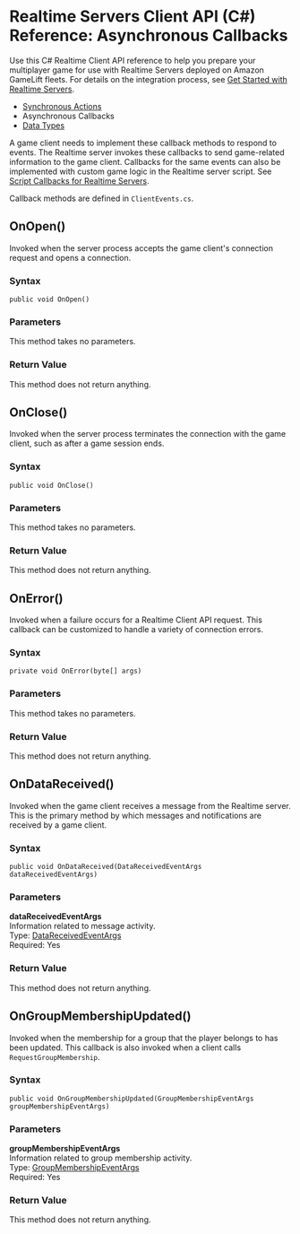 # Realtime Servers Client API \(C\#\) Reference: Asynchronous Callbacks<a name="realtime-sdk-csharp-ref-callbacks"></a>

Use this C\# Realtime Client API reference to help you prepare your multiplayer game for use with Realtime Servers deployed on Amazon GameLift fleets\. For details on the integration process, see [Get Started with Realtime Servers](realtime-plan.md)\.
+ [Synchronous Actions](realtime-sdk-csharp-ref-actions.md)
+ Asynchronous Callbacks
+ [Data Types](realtime-sdk-csharp-ref-datatypes.md)

A game client needs to implement these callback methods to respond to events\. The Realtime server invokes these callbacks to send game\-related information to the game client\. Callbacks for the same events can also be implemented with custom game logic in the Realtime server script\. See [Script Callbacks for Realtime Servers](realtime-script-callbacks.md)\.

Callback methods are defined in `ClientEvents.cs`\.

## OnOpen\(\)<a name="realtime-sdk-csharp-ref-callbacks-onopen"></a>

Invoked when the server process accepts the game client's connection request and opens a connection\.

### Syntax<a name="realtime-sdk-csharp-ref-callbacks-onopen-syntax"></a>

```
public void OnOpen()
```

### Parameters<a name="realtime-sdk-csharp-ref-callbacks-onopen-parameter"></a>

This method takes no parameters\.

### Return Value<a name="realtime-sdk-csharp-ref-callbacks-onopen-return"></a>

This method does not return anything\. 

## OnClose\(\)<a name="realtime-sdk-csharp-ref-callbacks-onclose"></a>

Invoked when the server process terminates the connection with the game client, such as after a game session ends\.

### Syntax<a name="realtime-sdk-csharp-ref-callbacks-onclose-syntax"></a>

```
public void OnClose()
```

### Parameters<a name="realtime-sdk-csharp-ref-callbacks-onclose-parameter"></a>

This method takes no parameters\.

### Return Value<a name="realtime-sdk-csharp-ref-callbacks-onclose-return"></a>

This method does not return anything\. 

## OnError\(\)<a name="realtime-sdk-csharp-ref-callbacks-onerror"></a>

Invoked when a failure occurs for a Realtime Client API request\. This callback can be customized to handle a variety of connection errors\.

### Syntax<a name="realtime-sdk-csharp-ref-callbacks-onerror-syntax"></a>

```
private void OnError(byte[] args)
```

### Parameters<a name="realtime-sdk-csharp-ref-callbacks-onerror-parameter"></a>

This method takes no parameters\.

### Return Value<a name="realtime-sdk-csharp-ref-callbacks-onerror-return"></a>

This method does not return anything\. 

## OnDataReceived\(\)<a name="realtime-sdk-csharp-ref-callbacks-ondata"></a>

Invoked when the game client receives a message from the Realtime server\. This is the primary method by which messages and notifications are received by a game client\.

### Syntax<a name="realtime-sdk-csharp-ref-callbacks-ondata-syntax"></a>

```
public void OnDataReceived(DataReceivedEventArgs dataReceivedEventArgs)
```

### Parameters<a name="realtime-sdk-csharp-ref-callbacks-ondata-parameter"></a>

**dataReceivedEventArgs**  
Information related to message activity\.  
Type: [DataReceivedEventArgs](realtime-sdk-csharp-ref-datatypes.md#realtime-sdk-csharp-ref-datatypes-dataeventargs)  
Required: Yes

### Return Value<a name="realtime-sdk-csharp-ref-callbacks-ondata-return"></a>

This method does not return anything\. 

## OnGroupMembershipUpdated\(\)<a name="realtime-sdk-csharp-ref-callbacks-ongroupupdate"></a>

Invoked when the membership for a group that the player belongs to has been updated\. This callback is also invoked when a client calls `RequestGroupMembership`\.

### Syntax<a name="realtime-sdk-csharp-ref-callbacks-ongroupupdate-syntax"></a>

```
public void OnGroupMembershipUpdated(GroupMembershipEventArgs groupMembershipEventArgs)
```

### Parameters<a name="realtime-sdk-csharp-ref-callbacks-ongroupupdate-parameter"></a>

**groupMembershipEventArgs**  
Information related to group membership activity\.   
Type: [GroupMembershipEventArgs](realtime-sdk-csharp-ref-datatypes.md#realtime-sdk-csharp-ref-datatypes-groupeventargs)  
Required: Yes

### Return Value<a name="realtime-sdk-csharp-ref-callbacks-ongroupupdate-return"></a>

This method does not return anything\. 